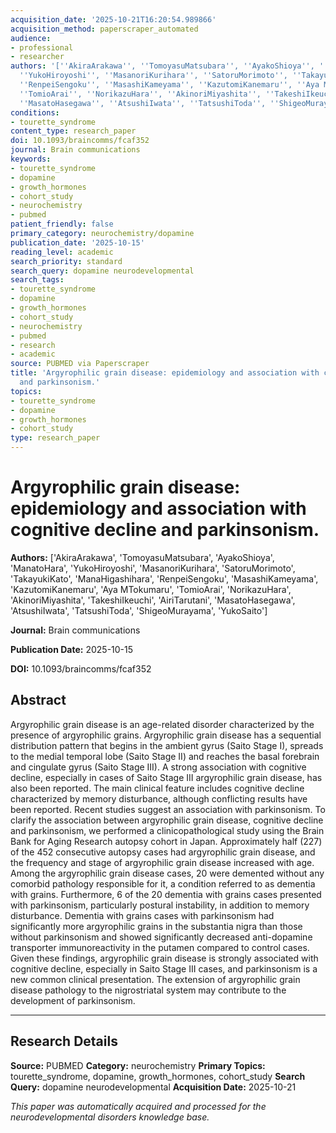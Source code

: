 ```yaml
---
acquisition_date: '2025-10-21T16:20:54.989866'
acquisition_method: paperscraper_automated
audience:
- professional
- researcher
authors: '[''AkiraArakawa'', ''TomoyasuMatsubara'', ''AyakoShioya'', ''ManatoHara'',
  ''YukoHiroyoshi'', ''MasanoriKurihara'', ''SatoruMorimoto'', ''TakayukiKato'', ''ManaHigashihara'',
  ''RenpeiSengoku'', ''MasashiKameyama'', ''KazutomiKanemaru'', ''Aya MTokumaru'',
  ''TomioArai'', ''NorikazuHara'', ''AkinoriMiyashita'', ''TakeshiIkeuchi'', ''AiriTarutani'',
  ''MasatoHasegawa'', ''AtsushiIwata'', ''TatsushiToda'', ''ShigeoMurayama'', ''YukoSaito'']'
conditions:
- tourette_syndrome
content_type: research_paper
doi: 10.1093/braincomms/fcaf352
journal: Brain communications
keywords:
- tourette_syndrome
- dopamine
- growth_hormones
- cohort_study
- neurochemistry
- pubmed
patient_friendly: false
primary_category: neurochemistry/dopamine
publication_date: '2025-10-15'
reading_level: academic
search_priority: standard
search_query: dopamine neurodevelopmental
search_tags:
- tourette_syndrome
- dopamine
- growth_hormones
- cohort_study
- neurochemistry
- pubmed
- research
- academic
source: PUBMED via Paperscraper
title: 'Argyrophilic grain disease: epidemiology and association with cognitive decline
  and parkinsonism.'
topics:
- tourette_syndrome
- dopamine
- growth_hormones
- cohort_study
type: research_paper
---
```


# Argyrophilic grain disease: epidemiology and association with cognitive decline and parkinsonism.

**Authors:** ['AkiraArakawa', 'TomoyasuMatsubara', 'AyakoShioya', 'ManatoHara', 'YukoHiroyoshi', 'MasanoriKurihara', 'SatoruMorimoto', 'TakayukiKato', 'ManaHigashihara', 'RenpeiSengoku', 'MasashiKameyama', 'KazutomiKanemaru', 'Aya MTokumaru', 'TomioArai', 'NorikazuHara', 'AkinoriMiyashita', 'TakeshiIkeuchi', 'AiriTarutani', 'MasatoHasegawa', 'AtsushiIwata', 'TatsushiToda', 'ShigeoMurayama', 'YukoSaito']

**Journal:** Brain communications

**Publication Date:** 2025-10-15

**DOI:** 10.1093/braincomms/fcaf352

## Abstract

Argyrophilic grain disease is an age-related disorder characterized by the presence of argyrophilic grains. Argyrophilic grain disease has a sequential distribution pattern that begins in the ambient gyrus (Saito Stage I), spreads to the medial temporal lobe (Saito Stage II) and reaches the basal forebrain and cingulate gyrus (Saito Stage III). A strong association with cognitive decline, especially in cases of Saito Stage III argyrophilic grain disease, has also been reported. The main clinical feature includes cognitive decline characterized by memory disturbance, although conflicting results have been reported. Recent studies suggest an association with parkinsonism. To clarify the association between argyrophilic grain disease, cognitive decline and parkinsonism, we performed a clinicopathological study using the Brain Bank for Aging Research autopsy cohort in Japan. Approximately half (227) of the 452 consecutive autopsy cases had argyrophilic grain disease, and the frequency and stage of argyrophilic grain disease increased with age. Among the argyrophilic grain disease cases, 20 were demented without any comorbid pathology responsible for it, a condition referred to as dementia with grains. Furthermore, 6 of the 20 dementia with grains cases presented with parkinsonism, particularly postural instability, in addition to memory disturbance. Dementia with grains cases with parkinsonism had significantly more argyrophilic grains in the substantia nigra than those without parkinsonism and showed significantly decreased anti-dopamine transporter immunoreactivity in the putamen compared to control cases. Given these findings, argyrophilic grain disease is strongly associated with cognitive decline, especially in Saito Stage III cases, and parkinsonism is a new common clinical presentation. The extension of argyrophilic grain disease pathology to the nigrostriatal system may contribute to the development of parkinsonism.

---

## Research Details

**Source:** PUBMED
**Category:** neurochemistry
**Primary Topics:** tourette_syndrome, dopamine, growth_hormones, cohort_study
**Search Query:** dopamine neurodevelopmental
**Acquisition Date:** 2025-10-21

*This paper was automatically acquired and processed for the neurodevelopmental disorders knowledge base.*
